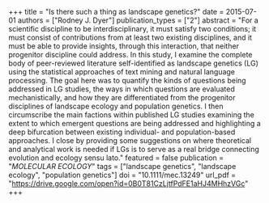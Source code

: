 +++
title = "Is there such a thing as landscape genetics?"
date = 2015-07-01
authors = ["Rodney J. Dyer"]
publication_types = ["2"]
abstract = "For a scientific discipline to be interdisciplinary, it must satisfy two conditions; it must consist of contributions from at least two existing disciplines, and it must be able to provide insights, through this interaction, that neither progenitor discipline could address. In this study, I examine the complete body of peer-reviewed literature self-identified as landscape genetics (LG) using the statistical approaches of text mining and natural language processing. The goal here was to quantify the kinds of questions being addressed in LG studies, the ways in which questions are evaluated mechanistically, and how they are differentiated from the progenitor disciplines of landscape ecology and population genetics. I then circumscribe the main factions within published LG studies examining the extent to which emergent questions are being addressed and highlighting a deep bifurcation between existing individual- and population-based approaches. I close by providing some suggestions on where theoretical and analytical work is needed if LGs is to serve as a real bridge connecting evolution and ecology sensu lato."
featured = false
publication = "*MOLECULAR ECOLOGY*"
tags = ["landscape genetics", "landscape ecology", "population genetics"]
doi = "10.1111/mec.13249"
url_pdf = "https://drive.google.com/open?id=0B0T81CzLjtfPdFE1aHJ4MHhzVGc"
+++
